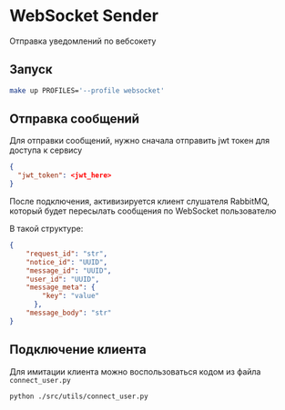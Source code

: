 # WebSocket Sender

Отправка уведомлений по вебсокету

## Запуск

```bash
make up PROFILES='--profile websocket'
```

## Отправка сообщений

Для отправки сообщений, нужно сначала отправить jwt токен для доступа к сервису

```json
{
  "jwt_token": <jwt_here>
}
```

После подключения, активизируется клиент слушателя RabbitMQ, который будет пересылать
сообщения по WebSocket пользователю

В такой структуре:

```json
{
    "request_id": "str",
    "notice_id": "UUID",
    "message_id": "UUID",
    "user_id": "UUID",
    "message_meta": {
        "key": "value"
      },
    "message_body": "str"
}
```

## Подключение клиента

Для имитации клиента можно воспользоваться кодом из файла `connect_user.py`

```bash
python ./src/utils/connect_user.py
```